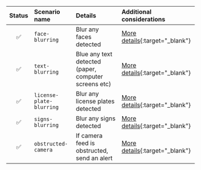 
| Status | Scenario name | Details | Additional considerations |
| :----: | :------------ | :--------------- | :------------------------ |
| ✅ | `face-blurring` | Blur any faces detected | [More details](blur-faces.md){:target="_blank"} |
| ✅ | `text-blurring` | Blue any text detected (paper, computer screens etc) | [More details](blur-text.md){:target="_blank"} |
| ✅ | `license-plate-blurring` | Blur any license plates detected | [More details](blur-license-plates.md){:target="_blank"} |
| ✅ | `signs-blurring` | Blur any signs detected | [More details](blur-signs.md){:target="_blank"} |
| ✅ | `obstructed-camera` | If camera feed is obstructed, send an alert | [More details](obstructed-camera.md){:target="_blank"} |

